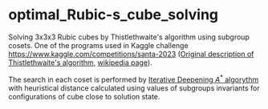 # optimal_Rubic-s_cube_solving
Solving 3x3x3 Rubic cubes by Thistlethwaite's algorithm using subgroup cosets. One of the programs used in Kaggle challenge https://www.kaggle.com/competitions/santa-2023
([Original description of Thistlethwaite's algorithm](https://www.jaapsch.net/puzzles/thistle.htm), [wikipedia page](https://en.wikipedia.org/wiki/Optimal_solutions_for_the_Rubik%27s_Cube#Thistlethwaite's_algorithm)).


The search in each coset is performed by [Iterative Deepening $A^*$ algorythm](https://en.wikipedia.org/wiki/Iterative_deepening_A*) with heuristical distance calculated using values of subgroups invariants for configurations of cube close to solution state.
